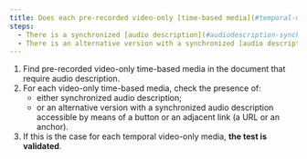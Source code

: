 ```yaml
---
title: Does each pre-recorded video-only [time-based media](#temporal-media-type-sound-video-and-synchronize) verify, if necessary, one of these conditions (except in particular cases)?
steps:
  - There is a synchronized [audio description](#audiodescription-synchronized-media-temporal).
  - There is an alternative version with a synchronized [audio description](#audiodescription-synchronized-media-temporal).
---
```


1. Find pre-recorded video-only time-based media in the document that require audio description.
2. For each video-only time-based media, check the presence of:
   - either synchronized audio description;
   - or an alternative version with a synchronized audio description accessible by means of a button or an adjacent link (a URL or an anchor).
3. If this is the case for each temporal video-only media, **the test is validated**.
